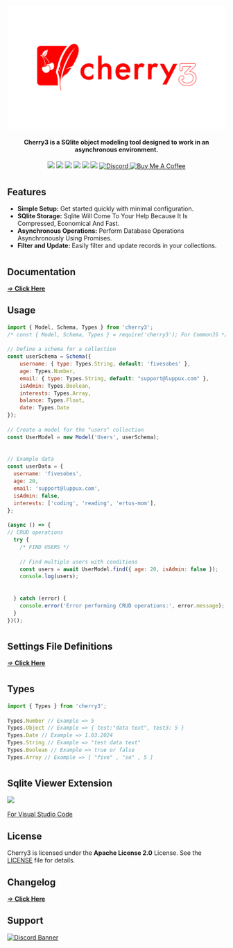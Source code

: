 <br/>
<img src="./assets/package-logo.png">
<h4 align="center">Cherry3 is a SQlite object modeling tool designed to work in an asynchronous environment.</h6>
<p align="center">
<img src="https://img.shields.io/npm/v/cherry3?style=for-the-badge">
<img src="https://img.shields.io/github/repo-size/Bes-js/cherry3?style=for-the-badge"> 
<img src="https://img.shields.io/npm/l/cherry3?style=for-the-badge"> 
<img src="https://img.shields.io/npm/dt/cherry3?style=for-the-badge"> 
<img src="https://img.shields.io/github/package-json/dependency-version/Bes-js/cherry3/sequelize?style=for-the-badge">
<img src="https://img.shields.io/github/package-json/dependency-version/Bes-js/cherry3/sqlite3?style=for-the-badge"> 
<a href="https://discord.gg/luppux" target="_blank"> 
<img alt="Discord" src="https://img.shields.io/badge/Support-Click%20here-7289d9?style=for-the-badge&logo=discord"> 
</a>
<a href="https://www.buymeacoffee.com/beykant" target="_blank">
<img src="https://cdn.buymeacoffee.com/buttons/v2/default-yellow.png" width="120px" height="30px" alt="Buy Me A Coffee">
</a>
</p>

#
## Features

* **Simple Setup:** Get started quickly with minimal configuration.
* **SQlite Storage:** Sqlite Will Come To Your Help Because It Is Compressed, Economical And Fast.
* **Asynchronous Operations:** Perform Database Operations Asynchronously Using Promises.
* **Filter and Update:** Easily filter and update records in your collections.
#
## Documentation
[*=>* **Click Here**](https://fivesobes.gitbook.io/cherry3/)
## Usage
```js
import { Model, Schema, Types } from 'cherry3';
/* const { Model, Schema, Types } = require('cherry3'); For CommonJS */

// Define a schema for a collection
const userSchema = Schema({
    username: { type: Types.String, default: 'fivesobes' },
    age: Types.Number,
    email: { type: Types.String, default: "support@luppux.com" },
    isAdmin: Types.Boolean,
    interests: Types.Array,
    balance: Types.Float,
    date: Types.Date
});

// Create a model for the "users" collection
const UserModel = new Model('Users', userSchema);


// Example data
const userData = {
  username: 'fivesobes',
  age: 20,
  email: 'support@luppux.com',
  isAdmin: false,
  interests: ['coding', 'reading', 'ertus-mom'],
};

(async () => {
// CRUD operations
  try {
    /* FIND USERS */

    // Find multiple users with conditions
    const users = await UserModel.find({ age: 20, isAdmin: false });
    console.log(users);


  } catch (error) {
    console.error('Error performing CRUD operations:', error.message);
  }
})();
```
#
## Settings File Definitions
[*=>* **Click Here**](https://fivesobes.gitbook.io/cherry3/sql-config-file)
#
## Types
```js
import { Types } from 'cherry3';

Types.Number // Example => 5
Types.Object // Example => { test:"data text", test3: 5 } 
Types.Date // Example => 1.03.2024
Types.String // Example => "test data text"
Types.Boolean // Example => true or false
Types.Array // Example => [ "five" , "so" , 5 ]
```
#
## Sqlite Viewer Extension
<a href="https://marketplace.visualstudio.com/items?itemName=yy0931.vscode-sqlite3-editor"> <img src="https://raw.githubusercontent.com/yy0931/sqlite3-editor/main/demo.gif"> </a>

[For Visual Studio Code](https://marketplace.visualstudio.com/items?itemName=yy0931.vscode-sqlite3-editor)

## License

Cherry3 is licensed under the **Apache License 2.0** License. See the [LICENSE](./LICENSE.md) file for details.

## Changelog

[*=>* **Click Here**](./CHANGELOG.md)

## Support

[![Discord Banner](https://api.weblutions.com/discord/invite/luppux/)](https://discord.gg/luppux)
